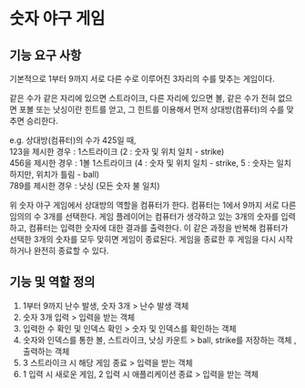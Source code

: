 # 숫자 야구 게임

## 기능 요구 사항

기본적으로 1부터 9까지 서로 다른 수로 이루어진 3자리의 수를 맞추는 게임이다.

같은 수가 같은 자리에 있으면 스트라이크, 다른 자리에 있으면 볼, 같은 수가 전혀 없으면 포볼 또는 낫싱이란 힌트를 얻고, 그 힌트를 이용해서 먼저 상대방(컴퓨터)의 수를 맞추면 승리한다.

e.g. 상대방(컴퓨터)의 수가 425일 때,<br/>
123을 제시한 경우 : 1스트라이크 (2 : 숫자 및 위치 일치 - strike)<br/>
456을 제시한 경우 : 1볼 1스트라이크 (4 : 숫자 및 위치 일치 - strike, 5 : 숫자는 일치하지만, 위치가 틀림 - ball)<br/>
789를 제시한 경우 : 낫싱 (모든 숫자 불 일치)

위 숫자 야구 게임에서 상대방의 역할을 컴퓨터가 한다. 컴퓨터는 1에서 9까지 서로 다른 임의의 수 3개를 선택한다. 게임 플레이어는 컴퓨터가 생각하고 있는 3개의 숫자를 입력하고, 컴퓨터는 입력한 숫자에 대한 결과를 출력한다.
이 같은 과정을 반복해 컴퓨터가 선택한 3개의 숫자를 모두 맞히면 게임이 종료된다.
게임을 종료한 후 게임을 다시 시작하거나 완전히 종료할 수 있다.

## 기능 및 역할 정의

1. 1부터 9까지 난수 발생, 숫자 3개 > 난수 발생 객체
2. 숫자 3개 입력 > 입력을 받는 객체
3. 입력한 수 확인 및 인덱스 확인 > 숫자 및 인덱스를 확인하는 객체
4. 숫자와 인덱스를 통한 볼, 스트라이크, 낫싱 카운트 > ball, strike를 저장하는 객체 , 출력하는 객체
5. 3 스트라이크 시 해당 게임 종료 > 입력을 받는 객체
6. 1 입력 시 새로운 게임, 2 입력 시 애플리케이션 종료 > 입력을 받는 객체
